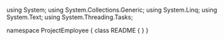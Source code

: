 ﻿using System;
using System.Collections.Generic;
using System.Linq;
using System.Text;
using System.Threading.Tasks;

namespace ProjectEmployee
{
    class README
    {
    }
}
